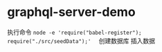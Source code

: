 # graphql-server-demo

执行命令 `node -e 'require("babel-register"); require("./src/seedData");'  `  创建数据库 插入数据
